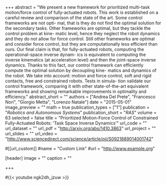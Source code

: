 +++
abstract = "We present a new framework for prioritized multi-task motion/force control of fully-actuated robots. This work is established on a careful review and comparison of the state of the art. Some control frameworks are not opti- mal, that is they do not find the optimal solution for the secondary tasks. Other frameworks are optimal, but they tackle the control problem at kine- matic level, hence they neglect the robot dynamics and they do not allow for force control. Still other frameworks are optimal and consider force control, but they are computationally less efficient than ours. Our final claim is that, for fully-actuated robots, computing the operational-space inverse dynam- ics is equivalent to computing the inverse kinematics (at acceleration level) and then the joint-space inverse dynamics. Thanks to this fact, our control framework can efficiently compute the optimal solution by decoupling kine- matics and dynamics of the robot. We take into account: motion and force control, soft and rigid contacts, free and constrained robots. Tests in simula- tion validate our control framework, comparing it with other state-of-the-art equivalent frameworks and showing remarkable improvements in optimality and efficiency."
abstract_short = ""
authors = ["Andrea Del Prete", "Francesco Nori", "Giorgio Metta", "Lorenzo Natale"]
date = "2015-05-01"
image_preview = ""
math = true
publication_types = ["1"]
publication = "*Robotics and Autonomous Systems*"
publication_short = "*RAS*"
volume = 63
selected = false
title = "Prioritized Motion-Force Control of Constrained Fully-Actuated Robots: 'Task Space Inverse Dynamics'"
url_code = ""
url_dataset = ""
url_pdf = "http://arxiv.org/abs/1410.3863"
url_project = ""
url_slides = ""
url_video = "http://www.sciencedirect.com/science/article/pii/S0921889014001742"

#[[url_custom]]
#name = "Custom Link"
#url = "http://www.example.org"

[header]
image = ""
caption = ""

+++

#{{< youtube ngk2dh_jzuw >}}